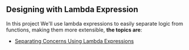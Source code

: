 Designing with Lambda Expression
--------------------------
In this project We'll use lambda expressions to easily separate logic from functions, making them more extensible, **the topics are**:

* [Separating Concerns Using Lambda Expressions](https://github.com/robsonoduarte/java-functional/blob/master/designing-with-lambda-expressions/src/main/java/br/com/mystudies/java/functional/SeparatingConcernsUsingLambdaExpressions.java)
